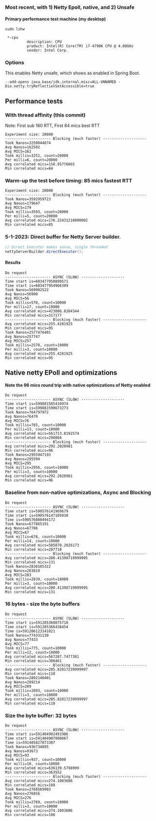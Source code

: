 ### Most recent, with 1) Netty Epoll, native, and 2) Unsafe

#### Primary performance test machine (my desktop)
```shell
sudo lshw
```
```shell
 *-cpu
          description: CPU
          product: Intel(R) Core(TM) i7-4790K CPU @ 4.00GHz
          vendor: Intel Corp.
```

### Options
This enables Netty unsafe, which shows as enabled in Spring Boot.
```shell
--add-opens java.base/jdk.internal.misc=ALL-UNNAMED -Dio.netty.tryReflectionSetAccessible=true
```

## Performance tests

### With thread affinity (this commit)
Note:  First sub 160 RTT, First 84 mics best RTT
```shell
Experiment size: 20000
--------------------- Blocking (much faster) --------------------
Took Nanos=3250044674
Avg Nanos=162502
Avg MICS=162
Took millis=3251, count=20000
Per milli=6, count=20000
Avg correlated mics=158.95776665
Min correlated mics=84
```

### Warm-up the test before timing:  85 mics fastest RTT

```shell
Experiment size: 20000
--------------------- Blocking (much faster) --------------------
Took Nanos=3592959723
Avg Nanos=179647
Avg MICS=179
Took millis=3593, count=20000
Per milli=5, count=20000
Avg correlated mics=176.22431210000002
Min correlated mics=85
```

### 5-1-2023: Direct buffer for Netty Server builder.

```java
// Direct Executor makes sense, single threaded
nettyServerBuilder.directExecutor();
```

#### Results
```shell
Do request
--------------------- ASYNC (SLOW) --------------------
Time start is=603477950899571
Time start is=603477954966309
Took Nanos=569902522
Avg Nanos=56990
Avg MICS=56
Took millis=570, count=10000
Per milli=17, count=10000
Avg correlated mics=423086.8204344
Min correlated mics=317177
--------------------- Blocking (much faster) --------------------
Avg correlated mics=255.4281925
Min correlated mics=95
Took Nanos=2577476401
Avg Nanos=257747
Avg MICS=257
Took millis=2578, count=10000
Per milli=3, count=10000
Avg correlated mics=255.4281925
Min correlated mics=95
```

## Native netty EPoll and optimizations
#### Note the 96 mics round trip with native optimizations of Netty enabled
```shell
Do request
--------------------- ASYNC (SLOW) --------------------
Time start is=599881585434974
Time start is=599881590673273
Took Nanos=764797972
Avg Nanos=76479
Avg MICS=76
Took millis=765, count=10000
Per milli=13, count=10000
Avg correlated mics=561713.8192574
Min correlated mics=298884
--------------------- Blocking (much faster) --------------------
Avg correlated mics=292.2020981
Min correlated mics=96
Took Nanos=2955947193
Avg Nanos=295594
Avg MICS=295
Took millis=2956, count=10000
Per milli=3, count=10000
Avg correlated mics=292.2020981
Min correlated mics=96
```

### Baseline from non-native optimizations, Async and Blocking

```shell
Do request
--------------------- ASYNC (SLOW) --------------------
Time start is=590576141969679
Time start is=590576147185038
Time is=590576808494172
Took Nanos=677865191
Avg Nanos=67786
Avg MICS=67
Took millis=678, count=10000
Per milli=14, count=10000
Avg correlated mics=505870.2026173
Min correlated mics=287718
--------------------- Blocking (much faster) --------------------
Avg correlated mics=280.41398719999995
Min correlated mics=131
Took Nanos=2838105322
Avg Nanos=283810
Avg MICS=283
Took millis=2839, count=10000
Per milli=3, count=10000
Avg correlated mics=280.41398719999995
Min correlated mics=131
```

### 16 bytes - size the byte buffers
```shell
Do request
--------------------- ASYNC (SLOW) --------------------
Time start is=591205360875710
Time start is=591205366438454
Time is=591206123141821
Took Nanos=774331130
Avg Nanos=77433
Avg MICS=77
Took millis=775, count=10000
Per milli=12, count=10000
Avg correlated mics=567287.7477381
Min correlated mics=308461
--------------------- Blocking (much faster) --------------------
Avg correlated mics=285.82817239999997
Min correlated mics=110
Took Nanos=2892140401
Avg Nanos=289214
Avg MICS=289
Took millis=2893, count=10000
Per milli=3, count=10000
Avg correlated mics=285.82817239999997
Min correlated mics=110
```

### Size the byte buffer: 32 bytes
```shell
Do request
--------------------- ASYNC (SLOW) --------------------
Time start is=591404902491986
Time start is=591404907800667
Time is=591405827873307
Took Nanos=936734895
Avg Nanos=93673
Avg MICS=93
Took millis=937, count=10000
Per milli=10, count=10000
Avg correlated mics=636139.5798999
Min correlated mics=363552
--------------------- Blocking (much faster) --------------------
Avg correlated mics=274.1003606
Min correlated mics=108
Took Nanos=2768569903
Avg Nanos=276856
Avg MICS=276
Took millis=2769, count=10000
Per milli=3, count=10000
Avg correlated mics=274.1003606
Min correlated mics=108
```
